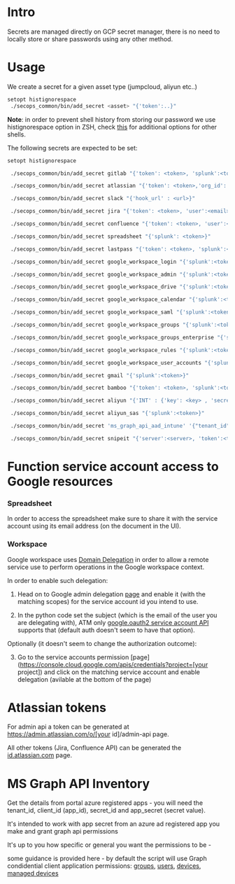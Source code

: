 # Intro

Secrets are managed directly on GCP secret manager, there is no need to locally store or share passwords using any other method.


# Usage

We create a secret for a given asset type (jumpcloud, aliyun etc..)
```bash
setopt histignorespace
 ./secops_common/bin/add_secret <asset> "{'token':..}"
```

**Note**: in order to prevent shell history from storing our password we use histignorespace option in ZSH, check [this](https://stackoverflow.com/questions/8473121/execute-a-command-without-keeping-it-in-history) for additional options for other shells.


The following secrets are expected to be set:

```bash
setopt histignorespace

 ./secops_common/bin/add_secret gitlab "{'token': <token>, 'splunk':<token>}"

 ./secops_common/bin/add_secret atlassian "{'token': <token>,'org_id': <org_id>, 'splunk':<token>}"

 ./secops_common/bin/add_secret slack "{'hook_url' : <url>}"

 ./secops_common/bin/add_secret jira "{'token': <token>, 'user':<email>, 'splunk':<token>}"

 ./secops_common/bin/add_secret confluence "{'token': <token>, 'user':<email>, 'splunk':<token>}"

 ./secops_common/bin/add_secret spreadsheet "{'splunk': <token>}"

 ./secops_common/bin/add_secret lastpass "{'token': <token>, 'splunk':<token>}"

 ./secops_common/bin/add_secret google_workspace_login "{'splunk':<token>}"

 ./secops_common/bin/add_secret google_workspace_admin "{'splunk':<token>}"

 ./secops_common/bin/add_secret google_workspace_drive "{'splunk':<token>}"

 ./secops_common/bin/add_secret google_workspace_calendar "{'splunk':<token>}"

 ./secops_common/bin/add_secret google_workspace_saml "{'splunk':<token>}"

 ./secops_common/bin/add_secret google_workspace_groups "{'splunk':<token>}"

 ./secops_common/bin/add_secret google_workspace_groups_enterprise "{'splunk':<token>}"

 ./secops_common/bin/add_secret google_workspace_rules "{'splunk':<token>}"

 ./secops_common/bin/add_secret google_workspace_user_accounts "{'splunk':<token>}"

 ./secops_common/bin/add_secret gmail "{'splunk':<token>}"

 ./secops_common/bin/add_secret bamboo "{'token': <token>, 'splunk':<token>}"

 ./secops_common/bin/add_secret aliyun "{'INT' : {'key': <key> , 'secret' : <secret> }, 'CN' : {'key': <key> , 'secret' : <secret> }}"

 ./secops_common/bin/add_secret aliyun_sas "{'splunk':<token>}"

 ./secops_common/bin/add_secret 'ms_graph_api_aad_intune' '{"tenant_id":"xxxxxxxxxxx","client_id":"xxxxxxxxxxxxx","app_secret":"xxxxxxxxxxxxxx,"secret_id":"xxxxxxxxxxxxxxx","splunk":"<token>"}'

 ./secops_common/bin/add_secret snipeit "{'server':<server>, 'token':<token>, 'splunk':<token>}"
```


# Function service account access to Google resources

### Spreadsheet

In order to access the spreadsheet make sure to share it with the service account using its email address (on the document in the UI).


### Workspace

Google workspace uses [Domain Delegation](https://developers.google.com/admin-sdk/directory/v1/guides/delegation) in order to allow a remote service use to perform operations in the Google workspace context.

In order to enable such delegation:

1. Head on to Google admin delegation [page](https://admin.google.com/ac/owl/domainwidedelegation) and enable it (with the matching scopes) for the service account id you intend to use.

2. In the python code set the subject (which is the email of the user you are delegating with), ATM only [google.oauth2 service account API](https://google-auth.readthedocs.io/en/master/reference/google.oauth2.service_account.html) supports that (default auth doesn't seem to have that option).

Optionally (it doesn't seem to change the authorization outcome):

3. Go to the service accounts permission [page](https://console.cloud.google.com/apis/credentials?project=[your project]) and click on the matching service account and enable delegation (avilable at the bottom of the page)


# Atlassian tokens

For admin api a token can be generated at https://admin.atlassian.com/o/[your id]/admin-api page.

All other tokens (Jira, Confluence API) can be generated the [id.atlassian.com](https://id.atlassian.com/manage-profile/security/api-tokens) page.

# MS Graph API Inventory

Get the details from portal azure registered apps - you will need the tenant_id, client_id (app_id), secret_id and app_secret (secret value). 

It's intended to work with app secret from an azure ad registered app you make and grant graph api permissions 

It's up to you how specific or general you want the permissions to be - 

some guidance is provided here - by default the script will use Graph condidential client application permissions: 
[groups](https://docs.microsoft.com/en-us/graph/api/group-list?view=graph-rest-1.0&tabs=http#permissions), [users](https://docs.microsoft.com/en-us/graph/api/user-list?view=graph-rest-1.0&tabs=http#permissions),
[devices](https://docs.microsoft.com/en-us/graph/api/device-list?view=graph-rest-1.0&tabs=http#permissions), [managed devices](https://docs.microsoft.com/en-us/graph/api/intune-devices-manageddevice-list?view=graph-rest-1.0)
